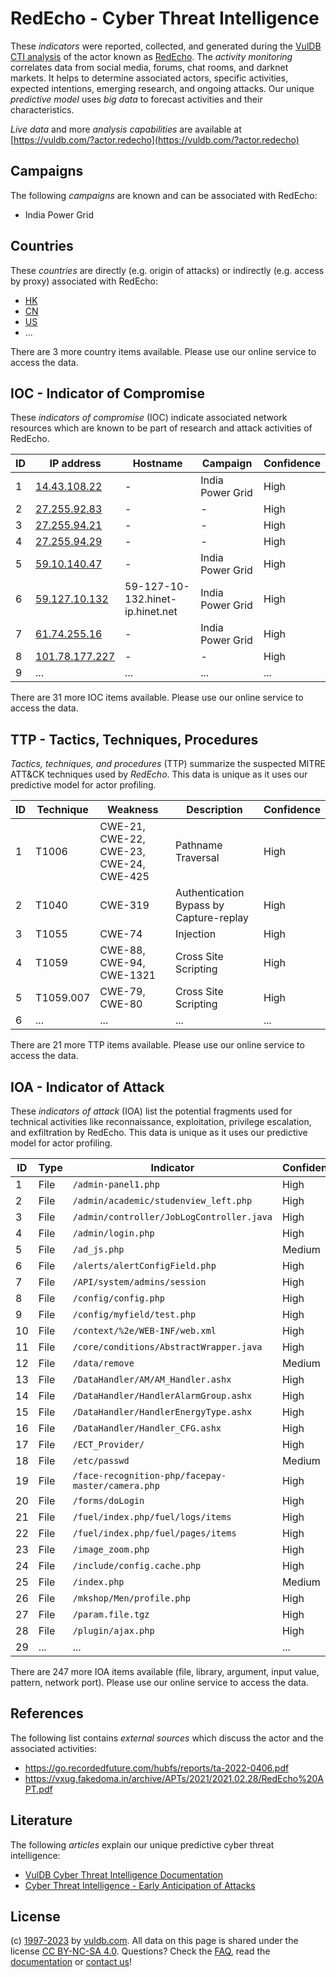 # RedEcho - Cyber Threat Intelligence

These _indicators_ were reported, collected, and generated during the [VulDB CTI analysis](https://vuldb.com/?kb.cti) of the actor known as [RedEcho](https://vuldb.com/?actor.redecho). The _activity monitoring_ correlates data from social media, forums, chat rooms, and darknet markets. It helps to determine associated actors, specific activities, expected intentions, emerging research, and ongoing attacks. Our unique _predictive model_ uses _big data_ to forecast activities and their characteristics.

_Live data_ and more _analysis capabilities_ are available at [https://vuldb.com/?actor.redecho](https://vuldb.com/?actor.redecho)

## Campaigns

The following _campaigns_ are known and can be associated with RedEcho:

* India Power Grid

## Countries

These _countries_ are directly (e.g. origin of attacks) or indirectly (e.g. access by proxy) associated with RedEcho:

* [HK](https://vuldb.com/?country.hk)
* [CN](https://vuldb.com/?country.cn)
* [US](https://vuldb.com/?country.us)
* ...

There are 3 more country items available. Please use our online service to access the data.

## IOC - Indicator of Compromise

These _indicators of compromise_ (IOC) indicate associated network resources which are known to be part of research and attack activities of RedEcho.

ID | IP address | Hostname | Campaign | Confidence
-- | ---------- | -------- | -------- | ----------
1 | [14.43.108.22](https://vuldb.com/?ip.14.43.108.22) | - | India Power Grid | High
2 | [27.255.92.83](https://vuldb.com/?ip.27.255.92.83) | - | - | High
3 | [27.255.94.21](https://vuldb.com/?ip.27.255.94.21) | - | - | High
4 | [27.255.94.29](https://vuldb.com/?ip.27.255.94.29) | - | - | High
5 | [59.10.140.47](https://vuldb.com/?ip.59.10.140.47) | - | India Power Grid | High
6 | [59.127.10.132](https://vuldb.com/?ip.59.127.10.132) | 59-127-10-132.hinet-ip.hinet.net | India Power Grid | High
7 | [61.74.255.16](https://vuldb.com/?ip.61.74.255.16) | - | India Power Grid | High
8 | [101.78.177.227](https://vuldb.com/?ip.101.78.177.227) | - | - | High
9 | ... | ... | ... | ...

There are 31 more IOC items available. Please use our online service to access the data.

## TTP - Tactics, Techniques, Procedures

_Tactics, techniques, and procedures_ (TTP) summarize the suspected MITRE ATT&CK techniques used by _RedEcho_. This data is unique as it uses our predictive model for actor profiling.

ID | Technique | Weakness | Description | Confidence
-- | --------- | -------- | ----------- | ----------
1 | T1006 | CWE-21, CWE-22, CWE-23, CWE-24, CWE-425 | Pathname Traversal | High
2 | T1040 | CWE-319 | Authentication Bypass by Capture-replay | High
3 | T1055 | CWE-74 | Injection | High
4 | T1059 | CWE-88, CWE-94, CWE-1321 | Cross Site Scripting | High
5 | T1059.007 | CWE-79, CWE-80 | Cross Site Scripting | High
6 | ... | ... | ... | ...

There are 21 more TTP items available. Please use our online service to access the data.

## IOA - Indicator of Attack

These _indicators of attack_ (IOA) list the potential fragments used for technical activities like reconnaissance, exploitation, privilege escalation, and exfiltration by RedEcho. This data is unique as it uses our predictive model for actor profiling.

ID | Type | Indicator | Confidence
-- | ---- | --------- | ----------
1 | File | `/admin-panel1.php` | High
2 | File | `/admin/academic/studenview_left.php` | High
3 | File | `/admin/controller/JobLogController.java` | High
4 | File | `/admin/login.php` | High
5 | File | `/ad_js.php` | Medium
6 | File | `/alerts/alertConfigField.php` | High
7 | File | `/API/system/admins/session` | High
8 | File | `/config/config.php` | High
9 | File | `/config/myfield/test.php` | High
10 | File | `/context/%2e/WEB-INF/web.xml` | High
11 | File | `/core/conditions/AbstractWrapper.java` | High
12 | File | `/data/remove` | Medium
13 | File | `/DataHandler/AM/AM_Handler.ashx` | High
14 | File | `/DataHandler/HandlerAlarmGroup.ashx` | High
15 | File | `/DataHandler/HandlerEnergyType.ashx` | High
16 | File | `/DataHandler/Handler_CFG.ashx` | High
17 | File | `/ECT_Provider/` | High
18 | File | `/etc/passwd` | Medium
19 | File | `/face-recognition-php/facepay-master/camera.php` | High
20 | File | `/forms/doLogin` | High
21 | File | `/fuel/index.php/fuel/logs/items` | High
22 | File | `/fuel/index.php/fuel/pages/items` | High
23 | File | `/image_zoom.php` | High
24 | File | `/include/config.cache.php` | High
25 | File | `/index.php` | Medium
26 | File | `/mkshop/Men/profile.php` | High
27 | File | `/param.file.tgz` | High
28 | File | `/plugin/ajax.php` | High
29 | ... | ... | ...

There are 247 more IOA items available (file, library, argument, input value, pattern, network port). Please use our online service to access the data.

## References

The following list contains _external sources_ which discuss the actor and the associated activities:

* https://go.recordedfuture.com/hubfs/reports/ta-2022-0406.pdf
* https://vxug.fakedoma.in/archive/APTs/2021/2021.02.28/RedEcho%20APT.pdf

## Literature

The following _articles_ explain our unique predictive cyber threat intelligence:

* [VulDB Cyber Threat Intelligence Documentation](https://vuldb.com/?kb.cti)
* [Cyber Threat Intelligence - Early Anticipation of Attacks](https://www.scip.ch/en/?labs.20201022)

## License

(c) [1997-2023](https://vuldb.com/?kb.changelog) by [vuldb.com](https://vuldb.com/?kb.about). All data on this page is shared under the license [CC BY-NC-SA 4.0](https://creativecommons.org/licenses/by-nc-sa/4.0/). Questions? Check the [FAQ](https://vuldb.com/?kb.faq), read the [documentation](https://vuldb.com/?kb) or [contact us](https://vuldb.com/?contact)!
